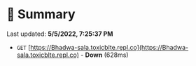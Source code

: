# 📖 Summary
Last updated: **5/5/2022, 7:25:37 PM**

- `GET` [https://Bhadwa-sala.toxicblte.repl.co](https://Bhadwa-sala.toxicblte.repl.co) - **Down** (628ms)
